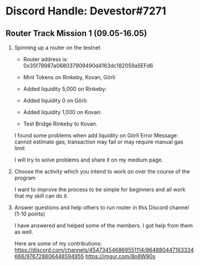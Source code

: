 # Discord Handle: Devestor#7271
## Router Track Mission 1 (09.05-16.05)

1) Spinning up a router on the testnet

    - Router address is: 0x35f78987a068037909490d4163dc182059a5EFd6
    - Mint Tokens on Rinkeby, Kovan, Görli

    - Added liquidity  5,000 on Rinkeby: 
    - Added liquidity  0 on Görli: 
    - Added liquidity  1,000 on Kovan:
    - Test Bridge Rinkeby to Kovan.
    
    I found some problems when add liquidity on Görli
    Error Message: cannot estimate gas; transaction may fail or may require manual gas limit 
    
    I will try to solve problems and share it on my medium page.

2) Choose the activity which you intend to work on over the course of the program

    I want to improve the process to be simple for beginners and all work that my skill can do it.

3) Answer questions and help others to run router in this Discord channel (1-10 points)

    I have answered and helped some of the members. I got help from them as well.

    Here are some of my contributions:
        https://discord.com/channels/454734546869551114/864880447163334666/976728806448594955
        https://imgur.com/8p8W90s
